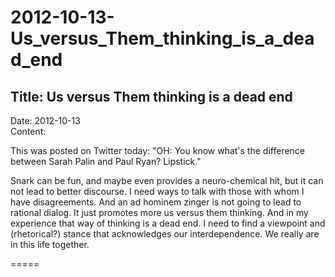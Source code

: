 # 2012-10-13-Us_versus_Them_thinking_is_a_dead_end

## Title:  Us versus Them thinking is a dead end
Date: 2012-10-13  
Content:  

This was posted on Twitter today: "OH: You know what's the difference
between Sarah Palin and Paul Ryan? Lipstick."

Snark can be fun, and maybe even provides a neuro-chemical hit, but it
can not lead to better discourse. I need ways to talk with those with
whom I have disagreements. And an ad hominem zinger is not going to lead
to rational dialog. It just promotes more us versus them thinking. And
in my experience that way of thinking is a dead end. I need to find a
viewpoint and (rhetorical?) stance that acknowledges our
interdependence. We really are in this life together.

=====
